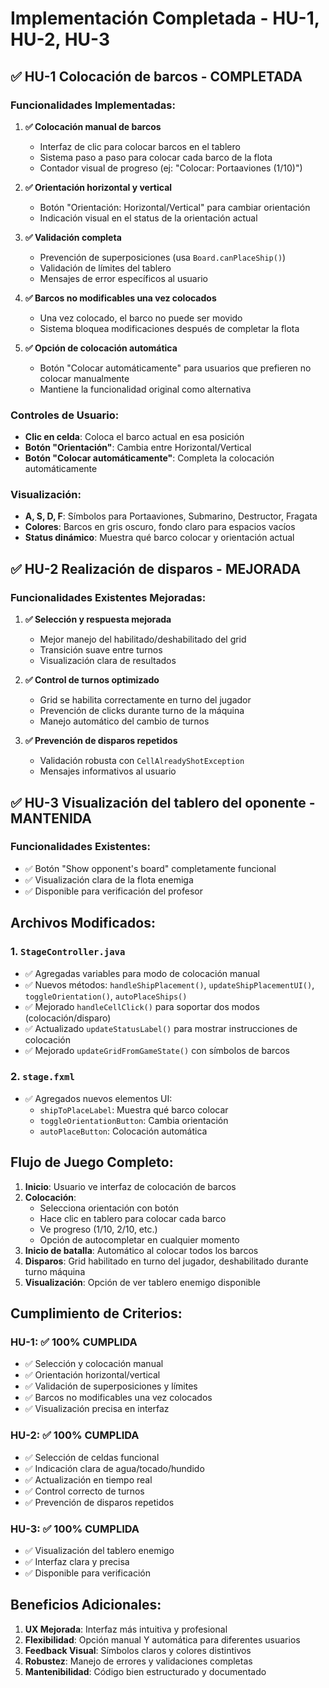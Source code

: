 # Implementación Completada - HU-1, HU-2, HU-3

## ✅ HU-1 Colocación de barcos - COMPLETADA

### Funcionalidades Implementadas:

1. **✅ Colocación manual de barcos**
   - Interfaz de clic para colocar barcos en el tablero
   - Sistema paso a paso para colocar cada barco de la flota
   - Contador visual de progreso (ej: "Colocar: Portaaviones (1/10)")

2. **✅ Orientación horizontal y vertical**
   - Botón "Orientación: Horizontal/Vertical" para cambiar orientación
   - Indicación visual en el status de la orientación actual

3. **✅ Validación completa**
   - Prevención de superposiciones (usa `Board.canPlaceShip()`)
   - Validación de límites del tablero
   - Mensajes de error específicos al usuario

4. **✅ Barcos no modificables una vez colocados**
   - Una vez colocado, el barco no puede ser movido
   - Sistema bloquea modificaciones después de completar la flota

5. **✅ Opción de colocación automática**
   - Botón "Colocar automáticamente" para usuarios que prefieren no colocar manualmente
   - Mantiene la funcionalidad original como alternativa

### Controles de Usuario:
- **Clic en celda**: Coloca el barco actual en esa posición
- **Botón "Orientación"**: Cambia entre Horizontal/Vertical
- **Botón "Colocar automáticamente"**: Completa la colocación automáticamente

### Visualización:
- **A, S, D, F**: Símbolos para Portaaviones, Submarino, Destructor, Fragata
- **Colores**: Barcos en gris oscuro, fondo claro para espacios vacíos
- **Status dinámico**: Muestra qué barco colocar y orientación actual

## ✅ HU-2 Realización de disparos - MEJORADA

### Funcionalidades Existentes Mejoradas:

1. **✅ Selección y respuesta mejorada**
   - Mejor manejo del habilitado/deshabilitado del grid
   - Transición suave entre turnos
   - Visualización clara de resultados

2. **✅ Control de turnos optimizado**
   - Grid se habilita correctamente en turno del jugador
   - Prevención de clicks durante turno de la máquina
   - Manejo automático del cambio de turnos

3. **✅ Prevención de disparos repetidos**
   - Validación robusta con `CellAlreadyShotException`
   - Mensajes informativos al usuario

## ✅ HU-3 Visualización del tablero del oponente - MANTENIDA

### Funcionalidades Existentes:
- ✅ Botón "Show opponent's board" completamente funcional
- ✅ Visualización clara de la flota enemiga
- ✅ Disponible para verificación del profesor

## Archivos Modificados:

### 1. `StageController.java`
- ✅ Agregadas variables para modo de colocación manual
- ✅ Nuevos métodos: `handleShipPlacement()`, `updateShipPlacementUI()`, `toggleOrientation()`, `autoPlaceShips()`
- ✅ Mejorado `handleCellClick()` para soportar dos modos (colocación/disparo)
- ✅ Actualizado `updateStatusLabel()` para mostrar instrucciones de colocación
- ✅ Mejorado `updateGridFromGameState()` con símbolos de barcos

### 2. `stage.fxml`
- ✅ Agregados nuevos elementos UI:
  - `shipToPlaceLabel`: Muestra qué barco colocar
  - `toggleOrientationButton`: Cambia orientación
  - `autoPlaceButton`: Colocación automática

## Flujo de Juego Completo:

1. **Inicio**: Usuario ve interfaz de colocación de barcos
2. **Colocación**: 
   - Selecciona orientación con botón
   - Hace clic en tablero para colocar cada barco
   - Ve progreso (1/10, 2/10, etc.)
   - Opción de autocompletar en cualquier momento
3. **Inicio de batalla**: Automático al colocar todos los barcos
4. **Disparos**: Grid habilitado en turno del jugador, deshabilitado durante turno máquina
5. **Visualización**: Opción de ver tablero enemigo disponible

## Cumplimiento de Criterios:

### HU-1: ✅ 100% CUMPLIDA
- ✅ Selección y colocación manual
- ✅ Orientación horizontal/vertical
- ✅ Validación de superposiciones y límites
- ✅ Barcos no modificables una vez colocados
- ✅ Visualización precisa en interfaz

### HU-2: ✅ 100% CUMPLIDA
- ✅ Selección de celdas funcional
- ✅ Indicación clara de agua/tocado/hundido
- ✅ Actualización en tiempo real
- ✅ Control correcto de turnos
- ✅ Prevención de disparos repetidos

### HU-3: ✅ 100% CUMPLIDA
- ✅ Visualización del tablero enemigo
- ✅ Interfaz clara y precisa
- ✅ Disponible para verificación

## Beneficios Adicionales:

1. **UX Mejorada**: Interfaz más intuitiva y profesional
2. **Flexibilidad**: Opción manual Y automática para diferentes usuarios
3. **Feedback Visual**: Símbolos claros y colores distintivos
4. **Robustez**: Manejo de errores y validaciones completas
5. **Mantenibilidad**: Código bien estructurado y documentado
